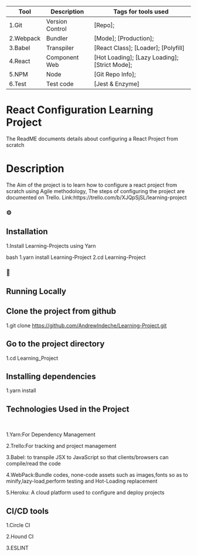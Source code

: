 <!--
The Readme file documents the project description and installation and set up instructions
-->
<!--
Align main heading to the center of the page
-->
| Tool                | Description                    | Tags for tools used                                                                                               |
| ------------------- | ------------------------------ | ---------------------------------------------------------------------------------------------------- |
| 1.Git                 | Version Control                | [Repo];                                                         |
| 2.Webpack             | Bundler                        | [Mode]; [Production];                        |
| 3.Babel               | Transpiler                     | [React Class]; [Loader]; [Polyfill]                                                     |
| 4.React               | Component Web                  | [Hot Loading]; [Lazy Loading]; [Strict Mode]; |
| 5.NPM                 | Node                           | [Git Repo Info];                                                                  |
| 6.Test                | Test code                      | [Jest & Enzyme]                                                                     |


<div align="left">
<h1>React Configuration Learning Project</h1> The ReadME documents details about configuring a React Project from scratch 

<!-- Badges -->
<p>
<h1> Description</h1>
The Aim of the project is to learn how to configure a react project from scratch using Agile methodology,
The steps of configuring the project are documented on Trello. Link:https://trello.com/b/XJQpSjSL/learning-project

<!-- Installation -->
### :gear:<h2>Installation</h2>

1.Install Learning-Projects using Yarn

bash
  1.yarn install Learning-Project
  2.cd Learning-Project
  
<!-- Run Locally -->
### :running:<h2> Running Locally</h2>

<!-- Cloning the project from Github -->
<h2>Clone the project from github</h2>

  1.git clone https://github.com/AndrewIndeche/Learning-Project.git

<!-- Going into the project Directory/Folder -->
<h2>Go to the project directory</h2>

  1.cd Learning_Project

<!-- Installing dependencies using Yarn -->
<h2>Installing dependencies</h2>

  1.yarn install

<!-- Technologies Used -->
  
<h2>Technologies Used in the Project</h2>
<br>
  <p>1.Yarn:For Dependency Management</p>
  <p>2.Trello:For tracking and project management</p>
  <p>3.Babel: to transpile JSX to JavaScript so that clients/browsers can compile/read the code</p>
  <p>4.WebPack:Bundle codes, none-code assets such as images,fonts so as to minify,lazy-load,perform testing and Hot-Loading replacement</p>
  <p>5.Heroku: A cloud platform used to configure and deploy projects</p>
  <h2>CI/CD tools</h2>
  <p>1.Circle CI</p> 
  <p>2.Hound CI</p> 
  <p>3.ESLINT</p>
</p>
<div>


